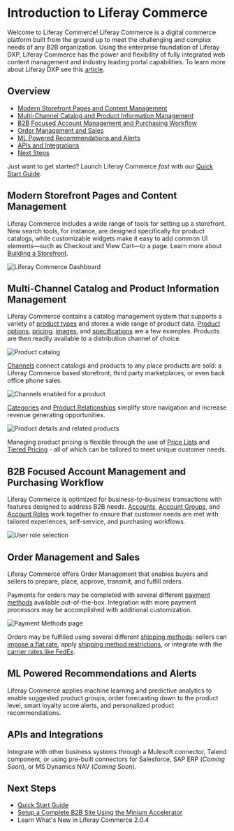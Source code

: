 # Introduction to Liferay Commerce

Welcome to Liferay Commerce!  Liferay Commerce is a digital commerce platform built from the ground up to meet the challenging and complex needs of any B2B organization. Using the enterprise foundation of Liferay DXP, Liferay Commerce has the power and flexibility of fully integrated web content management and industry leading portal capabilities. To learn more about Liferay DXP see this [article](https://help.liferay.com/hc/en-us/articles/360028818552-Introduction-to-The-Liferay-Distinction).

## Overview

* [Modern Storefront Pages and Content Management](#modern-storefront-pages-and-content-management)
* [Multi-Channel Catalog and Product Information Management](#multi-channel-catalog-and-product-information-management)
* [B2B Focused Account Management and Purchasing Workflow](#b2b-focused-account-management-and-purchasing-workflow)
* [Order Management and Sales](#order-management-and-sales)
* [ML Powered Recommendations and Alerts](#ml-powered-recommendations-and-alerts)
* [APIs and Integrations](#apis-and-integrations)
* [Next Steps](#next-steps)

Just want to get started? Launch Liferay Commerce _fast_ with our [Quick Start Guide](../../../installation-and-upgrades/quick-start-guide/README.md).

## Modern Storefront Pages and Content Management

Liferay Commerce includes a wide range of tools for setting up a storefront. New search tools, for instance, are designed specifically for product catalogs, while customizable widgets make it easy to add common UI elements—such as Checkout and View Cart—to a page. Learn more about [Building a Storefront](../../content/pages/creating-your-storefront/README.md).

![Liferay Commerce Dashboard](./images/01.png)

## Multi-Channel Catalog and Product Information Management

Liferay Commerce contains a catalog management system that supports a variety of [product types](../../catalog/creating-and-managing-products/product-types/introduction-to-product-types/README.md) and stores a wide range of product data. [Product options](../../catalog/creating-and-managing-products/customizing-your-product-with-product-options/README.md), [pricing](../../catalog/managing-price/introduction-to-product-pricing-methods/README.md), [images](../../catalog/creating-and-managing-products/product-information/product-images/README.md), and [specifications](../../catalog/creating-and-managing-products/product-information/specifications/README.md) are a few examples. Products are then readily available to a distribution channel of choice.

![Product catalog](./images/02.png)

[Channels](../../catalog/creating-and-managing-products/channels/introduction-to-channels/README.md) connect catalogs and products to any place products are sold: a Liferay Commerce based storefront, third party marketplaces, or even back office phone sales.

![Channels enabled for a product](./images/03.png)

[Categories](../../catalog/creating-and-managing-products/categories/organizing-your-catalog-with-product-categories/README.md) and [Product Relationships](../../catalog/creating-and-managing-products/product-information/related-products-up-sells-and-cross-sells/README.md) simplify store navigation and increase revenue generating opportunities.

![Product details and related products](./images/04.png)

Managing product pricing is flexible through the use of [Price Lists](../../catalog/managing-price/price-lists/creating-a-price-list/README.md) and [Tiered Pricing](../../catalog/managing-price/price-lists/adding-tiered-pricing/README.md) - all of which can be tailored to meet unique customer needs.

## B2B Focused Account Management and Purchasing Workflow

Liferay Commerce is optimized for business-to-business transactions with features designed to address B2B needs. [Accounts](../../customers/account-management/introduction-to-accounts/README.md), [Account Groups](../../customers/account-management/creating-a-new-account-group/README.md), and [Account Roles](../../customers/account-management/account-roles/README.md) work together to ensure that customer needs are met with tailored experiences, self-service, and purchasing workflows.

![User role selection](./images/05.png)

## Order Management and Sales

Liferay Commerce offers Order Management that enables buyers and sellers to prepare, place, approve, transmit, and fulfill orders.

Payments for orders may be completed with several different [payment methods](../../getting-started/payments/managing-payment-methods/README.md) available out-of-the-box. Integration with more payment processors may be accomplished with additional customization.

![Payment Methods page](./images/06.png)

Orders may be fulfilled using several different [shipping methods](../../sales/shipping/shipping-method-reference/README.md):
sellers can [impose a flat rate](../../sales/shipping/using-the-flat-rate-shipping-method/README.md), apply [shipping method restrictions](../../sales/shipping/applying-shipping-method-restrictions/README.md), or integrate with the [carrier rates like FedEx](../../sales/shipping/using-fedex-as-a-carrier-method/README.md).

## ML Powered Recommendations and Alerts

Liferay Commerce applies machine learning and predictive analytics to enable suggested product groups, order forecasting down to the product level, smart loyalty score alerts, and personalized product recommendations.

## APIs and Integrations

Integrate with other business systems through a Mulesoft connector, Talend component, or using pre-built connectors for Salesforce, SAP ERP (_Coming Soon_), or MS Dynamics NAV (_Coming Soon_).

## Next Steps

* [Quick Start Guide](../../../installation-and-upgrades/quick-start-guide/README.md)
* [Setup a Complete B2B Site Using the Minium Accelerator](../../getting-started/accelerators/using-the-minium-accelerator-to-jump-start-your-b2b-store/README.md)
* Learn What's New in Liferay Commerce 2.0.4
